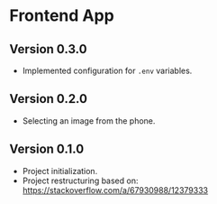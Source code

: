 # Frontend App

## Version 0.3.0
  - Implemented configuration for `.env` variables.

## Version 0.2.0
  - Selecting an image from the phone.

## Version 0.1.0
  - Project initialization.
  - Project restructuring based on: https://stackoverflow.com/a/67930988/12379333